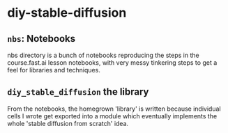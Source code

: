 # diy-stable-diffusion

## `nbs`: Notebooks
nbs directory is a bunch of notebooks reproducing the steps in the course.fast.ai lesson notebooks,
with very messy tinkering steps to get a feel for libraries and techniques. 

## `diy_stable_diffusion` the library
From the notebooks, the homegrown 'library' is written because individual cells I wrote get exported into a module
which eventually implements the whole 'stable diffusion from scratch' idea.
